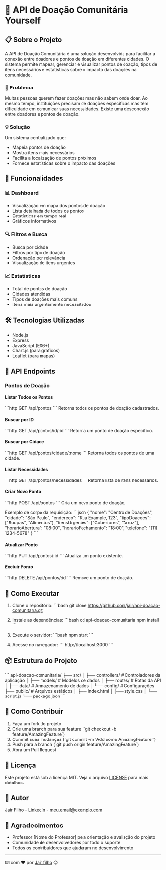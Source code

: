# 🤝 API de Doação Comunitária Yourself

## 📋 Sobre o Projeto
A API de Doação Comunitária é uma solução desenvolvida para facilitar a conexão entre doadores e pontos de doação em diferentes cidades. O sistema permite mapear, gerenciar e visualizar pontos de doação, tipos de itens necessários e estatísticas sobre o impacto das doações na comunidade.

### 🎯 Problema
Muitas pessoas querem fazer doações mas não sabem onde doar. Ao mesmo tempo, instituições precisam de doações específicas mas têm dificuldade em comunicar suas necessidades. Existe uma desconexão entre doadores e pontos de doação.

### 💡 Solução
Um sistema centralizado que:
- Mapeia pontos de doação
- Mostra itens mais necessários
- Facilita a localização de pontos próximos
- Fornece estatísticas sobre o impacto das doações

## 🚀 Funcionalidades

### 📊 Dashboard
- Visualização em mapa dos pontos de doação
- Lista detalhada de todos os pontos
- Estatísticas em tempo real
- Gráficos informativos

### 🔍 Filtros e Busca
- Busca por cidade
- Filtros por tipo de doação
- Ordenação por relevância
- Visualização de itens urgentes

### 📈 Estatísticas
- Total de pontos de doação
- Cidades atendidas
- Tipos de doações mais comuns
- Itens mais urgentemente necessitados

## 🛠️ Tecnologias Utilizadas

- Node.js
- Express
- JavaScript (ES6+)
- Chart.js (para gráficos)
- Leaflet (para mapas)

## 📡 API Endpoints

### Pontos de Doação

#### Listar Todos os Pontos
\`\`\`http
GET /api/pontos
\`\`\`
Retorna todos os pontos de doação cadastrados.

#### Buscar por ID
\`\`\`http
GET /api/pontos/id/:id
\`\`\`
Retorna um ponto de doação específico.

#### Buscar por Cidade
\`\`\`http
GET /api/pontos/cidade/:nome
\`\`\`
Retorna todos os pontos de uma cidade.

#### Listar Necessidades
\`\`\`http
GET /api/pontos/necessidades
\`\`\`
Retorna lista de itens necessários.

#### Criar Novo Ponto
\`\`\`http
POST /api/pontos
\`\`\`
Cria um novo ponto de doação.

Exemplo de corpo da requisição:
\`\`\`json
{
    "nome": "Centro de Doações",
    "cidade": "São Paulo",
    "endereco": "Rua Example, 123",
    "tipoDoacoes": ["Roupas", "Alimentos"],
    "itensUrgentes": ["Cobertores", "Arroz"],
    "horarioAbertura": "08:00",
    "horarioFechamento": "18:00",
    "telefone": "(11) 1234-5678"
}
\`\`\`

#### Atualizar Ponto
\`\`\`http
PUT /api/pontos/:id
\`\`\`
Atualiza um ponto existente.

#### Excluir Ponto
\`\`\`http
DELETE /api/pontos/:id
\`\`\`
Remove um ponto de doação.

## 🚀 Como Executar

1. Clone o repositório:
\`\`\`bash
git clone https://github.com/jair/api-doacao-comunitaria.git
\`\`\`

2. Instale as dependências:
\`\`\`bash
cd api-doacao-comunitaria
npm install
\`\`\`

3. Execute o servidor:
\`\`\`bash
npm start
\`\`\`

4. Acesse no navegador:
\`\`\`
http://localhost:3000
\`\`\`

## 📦 Estrutura do Projeto

\`\`\`
api-doacao-comunitaria/
├── src/
│   ├── controllers/    # Controladores da aplicação
│   ├── models/         # Modelos de dados
│   ├── routes/         # Rotas da API
│   ├── data/          # Armazenamento de dados
│   └── config/        # Configurações
├── public/            # Arquivos estáticos
│   ├── index.html
│   ├── style.css
│   └── script.js
└── package.json
\`\`\`

## 🤝 Como Contribuir

1. Faça um fork do projeto
2. Crie uma branch para sua feature (\`git checkout -b feature/AmazingFeature\`)
3. Commit suas mudanças (\`git commit -m 'Add some AmazingFeature'\`)
4. Push para a branch (\`git push origin feature/AmazingFeature\`)
5. Abra um Pull Request

## 📄 Licença

Este projeto está sob a licença MIT. Veja o arquivo [LICENSE](LICENSE) para mais detalhes.

## 👥 Autor

Jair Filho - [LinkedIn](meu-linkedin) - meu.email@exemplo.com

## 🙏 Agradecimentos

- Professor [Nome do Professor] pela orientação e avaliação do projeto
- Comunidade de desenvolvedores por todo o suporte
- Todos os contribuidores que ajudaram no desenvolvimento

---
⌨️ com ❤️ por [Jair filho](https://github.com/seu-usuario) 😊 
